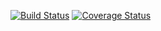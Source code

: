 [![Build Status](https://img.shields.io/endpoint.svg?url=https%3A%2F%2Factions-badge.atrox.dev%2Fya-pekatoros%2Ftask-manager-django%2Fbadge%3Fref%3Ddevelop&style=flat)](https://actions-badge.atrox.dev/ya-pekatoros/task-manager-django/goto?ref=develop) [![Coverage Status](https://coveralls.io/repos/github/ya-pekatoros/task-manager-django/badge.svg)](https://coveralls.io/github/ya-pekatoros/task-manager-django)